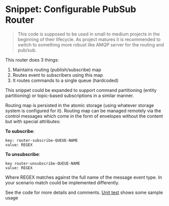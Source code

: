 ﻿Snippet: Configurable PubSub Router
===================================

> This code is supposed to be used in small to medium projects in the 
> beginning of their lifecycle. As project matures it is recommended 
> to switch to something more robust like AMQP server for the routing 
> and pub/sub.

This router does 3 things:

1. Maintains routing (publish/subscribe) map
2. Routes event to subscribers using this map
3. It routes commands to a single queue (hardcoded)

This snippet could be expanded to support command partitioning (entity 
partitioning) or topic-based subscriptions in a similar manner.

Routing map is persisted in the atomic storage (using whatever storage system
is configured for it). Routing map can be managed remotely via the control
messages which come in the form of envelopes without the content but with
special attributes:

**To subscribe**:

    key: router-subscribe-QUEUE-NAME
    value: REGEX

**To unsubscribe**:

    key router-unsubscribe-QUEUE-NAME
    value: REGEX

Where REGEX matches against the full name of the message event type. In your
scenario match could be implemented differently. 

See the code for more details and comments. [Unit test](_Usage.cs) shows some sample usage